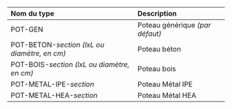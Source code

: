 **Nom du type**|**Description**
:--- | :---
POT-GEN|Poteau générique _(par défaut)_
POT-BETON-_section (lxL ou diamètre, en cm)_|Poteau béton
POT-BOIS-_section (lxL ou diamètre, en cm)_|Poteau bois
POT-METAL-IPE-_section_|Poteau Métal IPE
POT-METAL-HEA-_section_|Poteau Métal HEA
